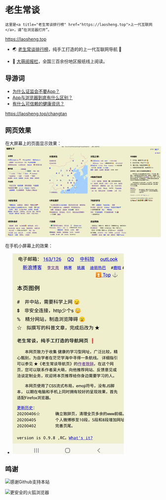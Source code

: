 老生常谈
========

	这里是<a title="老生常谈排行榜" href="https://laosheng.top">上一代互联网</a>，请“在浏览器打开”。

https://laosheng.top

* 🌏 [老生常谈排行榜](index2.html)，纯手工打造的的上一代互联网导航 🚩

* 📰 [大萌阅报栏](yuebaolan.html)，全国三百余份地区报纸线上阅读。


导游词
--------

+ [为什么证监会不要App？](changtan/证券市场法定信息披露媒体.txt.md)
+ [App与浏览器到底有什么区别？](changtan/App和浏览器的三个区别.txt.md)
+ [有什么可信赖的健康资讯？](changtan/介绍几个权威的医疗健康类报纸.txt.md)

https://laosheng.top/changtan


网页效果
--------

在大屏幕上的页面显示效果：
![大屏幕上的页面效果](sample/ALLView-720p-PC.png)

在手机小屏幕上的效果：
+ ![](./sample/TailView-360p-phone.png)


鸣谢
------

![感谢Github支持本站](https://tosdr.org/logo/github.png)

![更安全的火狐浏览器](https://www.mozilla.org/media/protocol/img/logos/firefox/browser/logo-sm.f2523d97cbe0.png)
